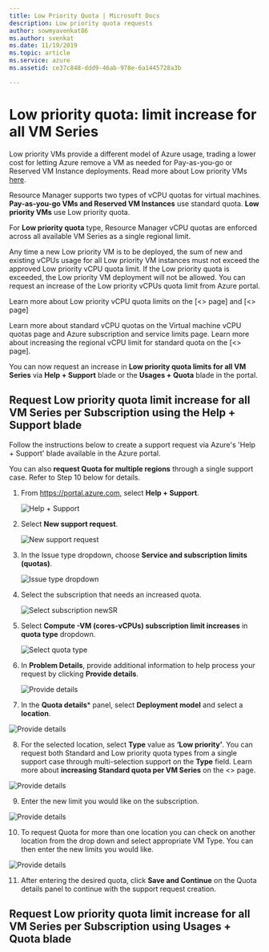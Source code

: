 ```yaml
---
title: Low Priority Quota | Microsoft Docs
description: Low priority quota requests
author: sowmyavenkat86
ms.author: svenkat
ms.date: 11/19/2019
ms.topic: article
ms.service: azure
ms.assetid: ce37c848-ddd9-46ab-978e-6a1445728a3b

---
```

# Low priority quota: limit increase for all VM Series

Low priority VMs provide a different model of Azure usage, trading a lower cost for letting Azure remove a VM as needed for Pay-as-you-go or Reserved VM Instance deployments. Read more about Low priority VMs [here](https://docs.microsoft.com/en-us/azure/virtual-machine-scale-sets/virtual-machine-scale-sets-use-low-priority).

Resource Manager supports two types of vCPU quotas for virtual machines. **Pay-as-you-go VMs and Reserved VM Instances** use standard quota. **Low priority VMs** use Low priority quota. 

For **Low priority quota** type, Resource Manager vCPU quotas are enforced across all available VM Series as a single regional limit.

Any time a new Low priority VM is to be deployed, the sum of new and existing vCPUs usage for all Low priority VM instances must not exceed the approved Low priority vCPU quota limit. If the Low priority quota is exceeded, the Low priority VM deployment will not be allowed. You can request an increase of the Low priority vCPUs quota limit from Azure portal. 

Learn more about Low priority vCPU quota limits on the [<> page] and [<> page]

Learn more about standard vCPU quotas on the Virtual machine vCPU quotas page and Azure subscription and service limits page. Learn more about increasing the regional vCPU limit for standard quota on the [<> page].

You can now request an increase in **Low priority quota limits for all VM Series** via **Help + Support** blade or the **Usages + Quota** blade in the portal.

## Request Low priority quota limit increase for all VM Series per Subscription using the Help + Support blade

Follow the instructions below to create a support request via Azure's 'Help + Support' blade available in the Azure portal.

You can also **request Quota for multiple regions** through a single support case. Refer to Step 10 below for details. 


1. From https://portal.azure.com, select **Help + Support**.

   ![Help + Support](./media/resource-manager-core-quotas-request/helpsupport.png)
 
2.  Select **New support request**. 

     ![New support request](./media/resource-manager-core-quotas-request/newsupportrequest.png)

3. In the Issue type dropdown, choose **Service and subscription limits (quotas)**.

   ![Issue type dropdown](./media/resource-manager-core-quotas-request/issuetypedropdown.png)

4. Select the subscription that needs an increased quota.

   ![Select subscription newSR](./media/resource-manager-core-quotas-request/select-subscription-sr.png)
   
5. Select **Compute -VM (cores-vCPUs) subscription  limit increases** in **quota type** dropdown. 

   ![Select quota type](./media/resource-manager-core-quotas-request/select-quota-type.png)

6. In **Problem Details**, provide additional information to help process your request by clicking **Provide details**.

   ![Provide details](./media/resource-manager-core-quotas-request/provide-details.png)
   
7.	In the **Quota details*** panel, select **Deployment model** and select a **location**.

![Provide details](./media/resource-manager-core-quotas-request/3-7.png)

8. For the selected location, select **Type** value as **‘Low priority’**. You can request both Standard and Low priority quota types from a single support case through multi-selection support on the **Type** field. Learn more about **increasing Standard quota per VM Series** on the <> page.

![Provide details](./media/resource-manager-core-quotas-request/3-8.png)

9.	Enter the new limit you would like on the subscription. 
 
 ![Provide details](./media/resource-manager-core-quotas-request/3-9.png)

10.	To request Quota for more than one location you can check on another location from the drop down and select appropriate VM Type. You can then enter the new limits you would like.

![Provide details](./media/resource-manager-core-quotas-request/3-10.png)

11. After entering the desired quota, click **Save and Continue** on the Quota details panel to continue with the support request creation.

## Request Low priority quota limit increase for all VM Series per Subscription using Usages + Quota blade
